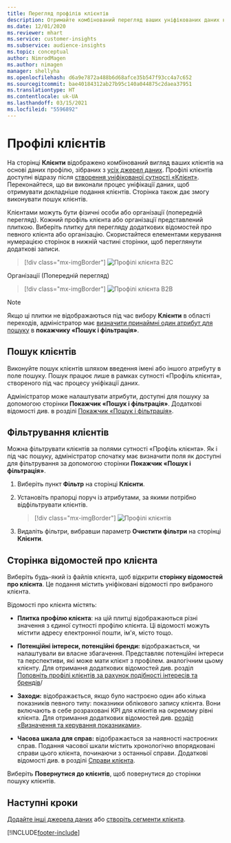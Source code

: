 ```yaml
---
title: Перегляд профілів клієнтів
description: Отримайте комбінований перегляд ваших уніфікованих даних клієнтів.
ms.date: 12/01/2020
ms.reviewer: mhart
ms.service: customer-insights
ms.subservice: audience-insights
ms.topic: conceptual
author: NimrodMagen
ms.author: nimagen
manager: shellyha
ms.openlocfilehash: d6a9e7872a488b6d68afce35b547f93cc4a7c652
ms.sourcegitcommit: bae40184312ab27b95c140a044875c2daea37951
ms.translationtype: HT
ms.contentlocale: uk-UA
ms.lasthandoff: 03/15/2021
ms.locfileid: "5596892"
---
```

# <a name="customer-profiles"></a>Профілі клієнтів

На сторінці **Клієнти** відображено комбінований вигляд ваших клієнтів на основі даних профілю, зібраних з [усіх джерел даних](data-sources.md). Профілі клієнтів доступні відразу після [створення уніфікованої сутності «Клієнт»](data-unification.md). Переконайтеся, що ви виконали процес уніфікації даних, щоб отримувати докладніше подання клієнтів. Сторінка також дає змогу виконувати пошук клієнтів.

Клієнтами можуть бути фізичні особи або організації (попередній перегляд). Кожний профіль клієнта або організації представлений плиткою. Виберіть плитку для перегляду додаткових відомостей про певного клієнта або організацію. Скористайтеся елементами керування нумерацією сторінок в нижній частині сторінки, щоб переглянути додаткові записи.

> [!div class="mx-imgBorder"] 
> ![Профілі клієнта B2C](media/profiles-customers.png "Профілі клієнта B2C")

Організації (Попередній перегляд)
> [!div class="mx-imgBorder"] 
> ![Профілі клієнта B2B](media/profile-customers-b2b.png "Профілі клієнта B2B")

> [!NOTE]
> Якщо ці плитки не відображаються під час вибору **Клієнти** в області переходів, адміністратор має [визначити принаймні один атрибут для пошуку](search-filter-index.md) в **покажчику «Пошук і фільтрація»**.

## <a name="search-for-customers"></a>Пошук клієнтів

Виконуйте пошук клієнтів шляхом введення імені або іншого атрибуту в поле пошуку. Пошук працює лише в рамках сутності «Профіль клієнта», створеного під час процесу уніфікації даних.

Адміністратор може налаштувати атрибути, доступні для пошуку за допомогою сторінки **Покажчик «Пошук і фільтрація»**. Додаткові відомості див. в розділі [Покажчик «Пошук і фільтрація»](search-filter-index.md).

## <a name="filter-customers"></a>Фільтрування клієнтів

Можна фільтрувати клієнтів за полями сутності «Профіль клієнта». Як і під час пошуку, адміністратор спочатку має визначити поля як доступні для фільтрування за допомогою сторінки **Покажчик «Пошук і фільтрація»**.

1. Виберіть пункт **Фільтр** на сторінці **Клієнти**.

2. Установіть прапорці поруч із атрибутами, за якими потрібно відфільтрувати клієнтів.

   > [!div class="mx-imgBorder"] 
   > ![Профілі клієнтів](media/profiles-customers3.png "Профілі клієнтів")

3. Видаліть фільтри, вибравши параметр **Очистити фільтри** на сторінці **Клієнти**.

##  <a name="customer-details-page"></a>Сторінка відомостей про клієнта

Виберіть будь-який із файлів клієнта, щоб відкрити **сторінку відомостей про клієнта**. Це подання містить уніфіковані відомості про вибраного клієнта.

Відомості про клієнта містять:

-   **Плитка профілю клієнта**: на цій плитці відображаються різні значення з єдиної сутності профілю клієнта. Ці відомості можуть містити адресу електронної пошти, ім'я, місто тощо. 

-   **Потенційні інтереси, потенційні бренди:** відображається, чи налаштували ви власне збагачення. Представляє потенційні інтереси та перспективи, які може мати клієнт з профілем. аналогічним цьому клієнту. Для отримання додаткових відомостей див. розділ [Поповніть профілі клієнтів за рахунок подібності інтересів та брендів](enrichment-microsoft-graph.md)/

-   **Заходи:** відображається, якщо було настроєно один або кілька показників певного типу: показники облікового запису клієнта. Вони включають в себе розраховані KPI для клієнтів на окремому рівні клієнта. Для отримання додаткових відомостей див. [розділ «Визначення та керування показниками»](measures.md).

-   **Часова шкала для справ:** відображається за наявності настроєних справ. Подання часової шкали містить хронологічно впорядковані справи цього клієнта, починаючи з останньої справи. Додаткові відомості див. в розділі [Справи клієнта](activities.md).

Виберіть **Повернутися до клієнтів**, щоб повернутися до сторінки пошуку клієнтів.

## <a name="next-steps"></a>Наступні кроки

[Додайте інші джерела даних](data-sources.md) або [створіть сегменти клієнта](segments.md).


[!INCLUDE[footer-include](../includes/footer-banner.md)]